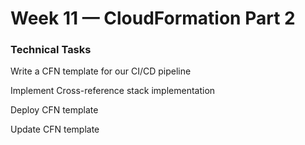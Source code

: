 # Week 11 — CloudFormation Part 2

### Technical Tasks

Write a CFN template for our CI/CD pipeline

Implement Cross-reference stack implementation 

Deploy CFN template

Update CFN template

